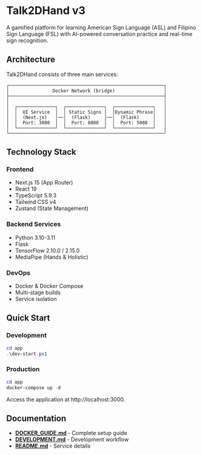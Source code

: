 # Talk2DHand v3

A gamified platform for learning American Sign Language (ASL) and Filipino Sign Language (FSL) with AI-powered conversation practice and real-time sign recognition.

## Architecture

Talk2DHand consists of three main services:

```
┌─────────────────────────────────────────────────────────┐
│                Docker Network (bridge)                  │
├─────────────────────────────────────────────────────────┤
│                                                         │
│  ┌──────────────┐  ┌──────────────┐  ┌──────────────┐   │
│  │  UI Service  │  │ Static Signs │  │Dynamic Phrase│   │
│  │  (Next.js)   │──│  (Flask)     │──│  (Flask)     │   │
│  │  Port: 3000  │  │  Port: 8000  │  │  Port: 5008  │   │
│  └──────────────┘  └──────────────┘  └──────────────┘   │
└─────────────────────────────────────────────────────────┘
```

## Technology Stack

### Frontend
- Next.js 15 (App Router)
- React 19
- TypeScript 5.9.3
- Tailwind CSS v4
- Zustand (State Management)

### Backend Services
- Python 3.10-3.11
- Flask
- TensorFlow 2.10.0 / 2.15.0
- MediaPipe (Hands & Holistic)

### DevOps
- Docker & Docker Compose
- Multi-stage builds
- Service isolation

## Quick Start

### Development
```powershell
cd app
.\dev-start.ps1
```

### Production
```powershell
cd app
docker-compose up -d
```

Access the application at http://localhost:3000.

## Documentation

- **[DOCKER_GUIDE.md](app/DOCKER_GUIDE.md)** - Complete setup guide
- **[DEVELOPMENT.md](app/DEVELOPMENT.md)** - Development workflow
- **[README.md](app/README.md)** - Service details
